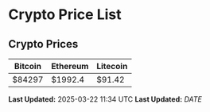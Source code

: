 # Crypto Price List

## Crypto Prices
| Bitcoin | Ethereum | Litecoin |
| ------- | -------- | -------- |
| $84297 | $1992.4 | $91.42 |
**Last Updated:** 2025-03-22 11:34 UTC
**Last Updated:** $DATE$
